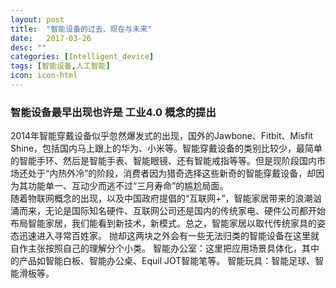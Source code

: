 ```yaml
---
layout: post
title:  "智能设备的过去、现在与未来"
date:   2017-03-26
desc: ""
categories: [Intelligent_device]
tags: [智能设备,人工智能]
icon: icon-html
---
```

### 智能设备最早出现也许是 工业4.0 概念的提出
 2014年智能穿戴设备似乎忽然爆发式的出现，国外的Jawbone、Fitbit、Misfit Shine，包括国内马上跟上的华为、小米等。智能穿戴设备的类别比较少，最简单的智能手环、然后是智能手表、智能眼镜、还有智能戒指等等。但是现阶段国内市场还处于“内热外冷”的阶段，消费者因为猎奇选择这些新奇的智能穿戴设备，却因为其功能单一、互动少而逃不过“三月寿命”的尴尬局面。  
  随着物联网概念的出现，以及中国政府提倡的“互联网+”，智能家居带来的浪潮汹涌而来，无论是国际知名硬件、互联网公司还是国内的传统家电、硬件公司都开始布局智能家居，我们能看到新技术，新模式。总之，智能家居以取代传统家具的姿态迅速进入寻常百姓家。
    抛却这两块之外会有一些无法归类的智能设备在这里就自作主张按照自己的理解分个小类。
    智能办公室：这里把应用场景具体化，其中的产品如智能白板、智能办公桌、Equil JOT智能笔等。
    智能玩具：智能足球、智能滑板等。 
   